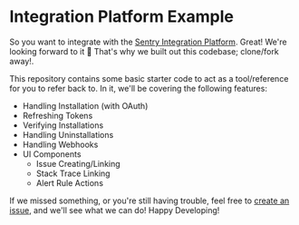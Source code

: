 # Integration Platform Example

So you want to integrate with the [Sentry Integration Platform](https://docs.sentry.io/product/integrations/integration-platform/). Great! We're looking forward to it 🎉 That's why we built out this codebase; clone/fork away!.

This repository contains some basic starter code to act as a tool/reference for you to refer back to. In it, we'll be covering the following features:

- Handling Installation (with OAuth)
- Refreshing Tokens
- Verifying Installations
- Handling Uninstallations
- Handling Webhooks
- UI Components
  - Issue Creating/Linking
  - Stack Trace Linking
  - Alert Rule Actions

If we missed something, or you're still having trouble, feel free to [create an issue](https://github.com/sentry-ecosystem/integration-platform-example/issues), and we'll see what we can do! Happy Developing!